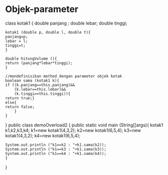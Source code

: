 # Objek-parameter

class kotak1 {
    double panjang ;
    double lebar;
    double tinggi;
    
    kotak1 (double p, double l, double t){
    panjang=p;
    lebar = l;
    tinggi=t;
    }
    
    double hitungVolume (){
    return (panjang*lebar*tinggi);
    }
    
    //mendefinisikan method dengan parameter objek kotak
    boolean sama (kotak1 k){
    if ((k.panjang==this.panjang)&&
        (k.lebar==this.lebar)&&
        (k.tinggi==this.tinggi)){
    return true;}
    else{
    return false;
        }
    }
}
public class demoOverload2 {
    public static void main (String[]args){
    kotak1 k1,k2,k3,k4;
    k1=new kotak1(4,3,2);
    k2=new kotak1(6,5,4);
    k3=new kotak1(4,3,2);
    k4=new kotak1(6,5,4);
    
    
    System.out.println ("k1==k2 : "+k1.sama(k2));
    System.out.println ("k1==k3 : "+k1.sama(k3));
    System.out.println ("k1==k4 : "+k1.sama(k4));
    }
    
}
